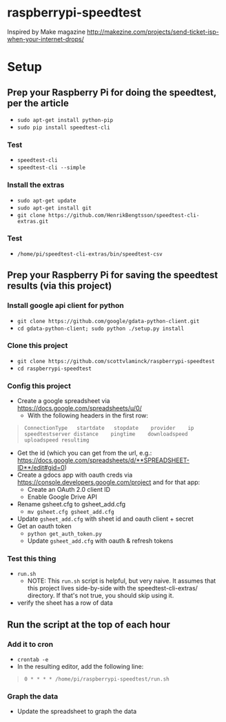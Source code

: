 
# raspberrypi-speedtest

Inspired by Make magazine http://makezine.com/projects/send-ticket-isp-when-your-internet-drops/ 


# Setup

## Prep your Raspberry Pi for doing the speedtest, per the article 

* `sudo apt-get install python-pip`
* `sudo pip install speedtest-cli`


### Test

* `speedtest-cli` 
* `speedtest-cli --simple` 


### Install the extras

* `sudo apt-get update`
* `sudo apt-get install git`
* `git clone https://github.com/HenrikBengtsson/speedtest-cli-extras.git` 


### Test

* `/home/pi/speedtest-cli-extras/bin/speedtest-csv` 


## Prep your Raspberry Pi for saving the speedtest results (via this project)

### Install google api client for python

* `git clone https://github.com/google/gdata-python-client.git`
* `cd gdata-python-client; sudo python ./setup.py install`


### Clone this project

* `git clone https://github.com/scottvlaminck/raspberrypi-speedtest`
* `cd raspberrypi-speedtest`


### Config this project

* Create a google spreadsheet via https://docs.google.com/spreadsheets/u/0/ 
	* With the following headers in the first row:

> `ConnectionType	startdate	stopdate	provider	ip	speedtestserver	distance	pingtime	downloadspeed	uploadspeed	resultimg`

* Get the id (which you can get from the url, e.g.: https://docs.google.com/spreadsheets/d/**SPREADSHEET-ID**/edit#gid=0)
* Create a gdocs app with oauth creds via https://console.developers.google.com/project and for that app: 
	* Create an OAuth 2.0 client ID
	* Enable Google Drive API
* Rename gsheet.cfg to gsheet_add.cfg
	* `mv gsheet.cfg gsheet_add.cfg`
* Update `gsheet_add.cfg` with sheet id and oauth client + secret
* Get an oauth token
	* `python get_auth_token.py`
	* Update `gsheet_add.cfg` with oauth & refresh tokens 


### Test this thing

* `run.sh` 
	* NOTE: This `run.sh` script is helpful, but very naive. It assumes that this project lives side-by-side with the speedtest-cli-extras/ directory. If that's not true, you should skip using it.
* verify the sheet has a row of data 


## Run the script at the top of each hour

### Add it to cron

* `crontab -e`
* In the resulting editor, add the following line: 
>	`0 * * * * /home/pi/raspberrypi-speedtest/run.sh`


### Graph the data

* Update the spreadsheet to graph the data 







